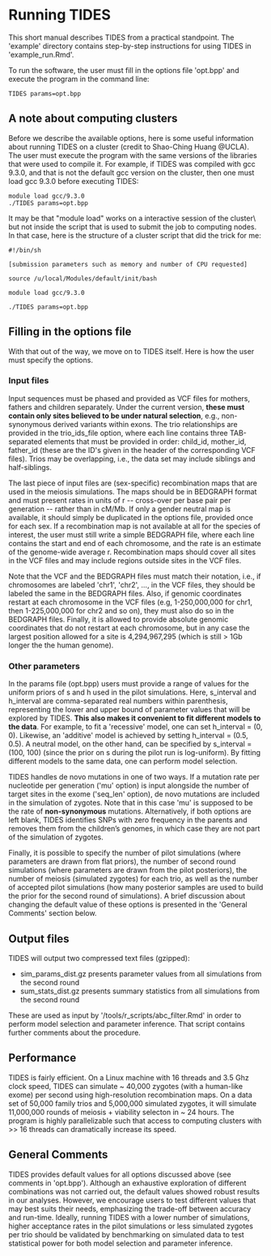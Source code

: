 # Running TIDES

This short manual describes TIDES from a practical standpoint. 
The 'example' directory contains step-by-step instructions for using TIDES in 'example_run.Rmd'.

To run the software, the user must fill in the options file 'opt.bpp' and execute the program in the command line:

	TIDES params=opt.bpp

## A note about computing clusters

Before we describe the available options, here is some useful information about running TIDES on a cluster (credit to Shao-Ching Huang @UCLA).
The user must execute the program with the same versions of the libraries that were used to compile it.
For example, if TIDES was compiled with gcc 9.3.0, and that is not the default gcc version on the cluster, then one must load gcc 9.3.0 before executing TIDES:
 
	module load gcc/9.3.0
	./TIDES params=opt.bpp

It may be that "module load" works on a interactive session of the cluster\ but not inside the script that is used to submit the job to computing nodes. In that case, here is the structure of a cluster script that did the trick for me:


	#!/bin/sh

	[submission parameters such as memory and number of CPU requested]

	source /u/local/Modules/default/init/bash

	module load gcc/9.3.0

	./TIDES params=opt.bpp
	

## Filling in the options file

With that out of the way, we move on to TIDES itself.
Here is how the user must specify the options.

### Input files

Input sequences must be phased and provided as VCF files for mothers, fathers and children separately. Under the current version, **these must contain only sites believed to be under natural selection**, e.g., non-synonymous derived variants within exons. The trio relationships are provided in the trio_ids_file option, where each line contains three TAB-separated elements that must be provided in order: child_id, mother_id, father_id (these are the ID's given in the header of the corresponding VCF files). Trios may be overlapping, i.e., the data set may include siblings and half-siblings.

The last piece of input files are (sex-specific) recombination maps that are used in the meiosis simulations. The maps should be in BEDGRAPH format and must present rates in units of r -- cross-over per base pair per generation -- rather than in cM/Mb. If only a gender neutral map is available, it should simply be duplicated in the options file, provided once for each sex. If a recombination map is not available at all for the species of interest, the user must still write a simple BEDGRAPH file, where each line contains the start and end of each chromosome, and the rate is an estimate of the genome-wide average r. Recombination maps should cover all sites in the VCF files and may include regions outside sites in the VCF files.

Note that the VCF and the BEDGRAPH files must match their notation, i.e., if chromosomes are labeled 'chr1', 'chr2', ..., in the VCF files, they should be labeled the same in the BEDGRAPH files. Also, if genomic coordinates restart at each chromosome in the VCF files (e.g, 1-250,000,000 for chr1, then 1-225,000,000 for chr2 and so on), they must also do so in the BEDGRAPH files. Finally, it is allowed to provide absolute genomic coordinates that do not restart at each chromosome, but in any case the largest position allowed for a site is 4,294,967,295 (which is still > 1Gb longer the the human genome).

### Other parameters

In the params file (opt.bpp) users must provide a range of values for the uniform priors of s and h used in the pilot simulations. Here, s_interval and h_interval are comma-separated real numbers within parenthesis, representing the lower and upper bound of parameter values that will be explored by TIDES. **This also makes it convenient to fit different models to the data**. For example, to fit a 'recessive' model, one can set h_interval = (0, 0). Likewise, an 'additive' model is achieved by setting h_interval = (0.5, 0.5). A neutral model, on the other hand, can be specified by s_interval = (100, 100) (since the prior on s during the pilot run is log-uniform). By fitting different models to the same data, one can perform model selection.

TIDES handles de novo mutations in one of two ways. If a mutation rate per nucleotide per generation ('mu' option) is input alongside the number of target sites in the exome ('seq_len' option), de novo mutations are included in the simulation of zygotes. Note that in this case 'mu' is supposed to be the rate of **non-synonymous** mutations. Alternatively, if both options are left blank, TIDES identifies SNPs with zero frequency in the parents and removes them from the children’s genomes, in which case they are not part of the simulation of zygotes.

Finally, it is possible to specify the number of pilot simulations (where parameters are drawn from flat priors), the number of second round simulations (where parameters are drawn from the pilot posteriors), the number of meiosis (simulated zygotes) for each trio, as well as the number of accepted pilot simulations (how many posterior samples are used to build the prior for the second round of simulations). A brief discussion about changing the default value of these options is presented in the 'General Comments' section below.

## Output files

TIDES will output two compressed text files (gzipped):

- sim_params_dist.gz presents parameter values from all simulations from the second round
- sum_stats_dist.gz presents summary statistics from all simulations from the second round

These are used as input by '/tools/r_scripts/abc_filter.Rmd' in order to perform model selection and parameter inference. That script contains further comments about the procedure.

## Performance

TIDES is fairly efficient. On a Linux machine with 16 threads and 3.5 Ghz clock speed, TIDES can simulate ~ 40,000 zygotes (with a human-like exome) per second using high-resolution recombination maps. On a data set of 50,000 family trios and 5,000,000 simulated zygotes, it will simulate 11,000,000 rounds of meiosis + viability selecton in ~ 24 hours. The program is highly parallelizable such that access to computing clusters with >> 16 threads can dramatically increase its speed.

## General Comments

TIDES provides default values for all options discussed above (see comments in 'opt.bpp'). Although an exhaustive exploration of different combinations was not carried out, the default values showed robust results in our analyses. However, we encourage users to test different values that may  best suits their needs, emphasizing the trade-off between accuracy and run-time. Ideally, running TIDES with a lower number of simulations, higher acceptance rates in the pilot simulations or less simulated zygotes per trio should be validated by benchmarking on simulated data to test statistical power for both model selection and parameter inference. 
